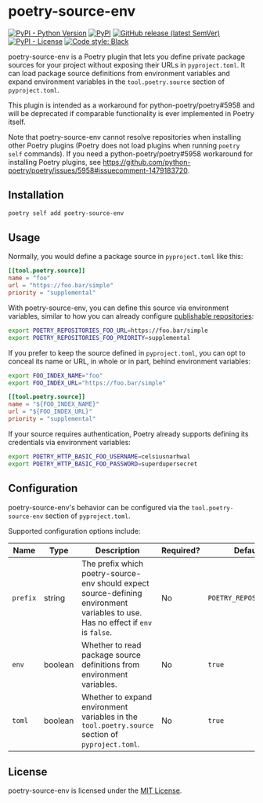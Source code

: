 # poetry-source-env

[![PyPI - Python Version](https://img.shields.io/pypi/pyversions/poetry-source-env?logo=python&logoColor=white&style=for-the-badge)](https://pypi.org/project/poetry-source-env)
[![PyPI](https://img.shields.io/pypi/v/poetry-source-env?logo=pypi&color=green&logoColor=white&style=for-the-badge)](https://pypi.org/project/poetry-source-env)
[![GitHub release (latest SemVer)](https://img.shields.io/github/v/release/celsiusnarhwal/poetry-source-env?logo=github&color=orange&logoColor=white&style=for-the-badge)](https://github.com/celsiusnarhwal/poetry-source-env/releases)
[![PyPI - License](https://img.shields.io/pypi/l/poetry-source-env?color=03cb98&style=for-the-badge)](https://github.com/celsiusnarhwal/poetry-source-env/blob/main/LICENSE.md)
[![Code style: Black](https://aegis.celsiusnarhwal.dev/badge/black?style=for-the-badge)](https://github.com/psf/black)

poetry-source-env is a Poetry plugin that lets you define private package sources for your project without exposing
their URLs in `pyproject.toml`. It can load package source definitions from environment variables and expand environment
variables in the `tool.poetry.source` section of `pyproject.toml`.

This plugin is intended as a workaround for python-poetry/poetry#5958 and will be deprecated if comparable functionality
is ever implemented in Poetry itself.

Note that poetry-source-env cannot resolve repositories when installing other Poetry plugins (Poetry does not
load plugins when running `poetry self` commands). If you need a python-poetry/poetry#5958 workaround for installing Poetry
plugins, see https://github.com/python-poetry/poetry/issues/5958#issuecomment-1479183720.

## Installation

```bash
poetry self add poetry-source-env
```

## Usage

Normally, you would define a package source in `pyproject.toml` like this:

```toml
[[tool.poetry.source]]
name = "foo"
url = "https://foo.bar/simple"
priority = "supplemental"

```

With poetry-source-env, you can define this source via environment variables, similar to how you can already
configure [publishable repositories](https://python-poetry.org/docs/repositories/#publishable-repositories:~:text=Alternatively%2C%20you%20can%20use%20environment%20variables%20to%20provide%20the%20credentials%3A):

```bash
export POETRY_REPOSITORIES_FOO_URL=https://foo.bar/simple
export POETRY_REPOSITORIES_FOO_PRIORITY=supplemental
```

If you prefer to keep the source defined in `pyproject.toml`, you can opt to conceal its name or URL, in whole or
in part, behind environment variables:

```bash
export FOO_INDEX_NAME="foo"
export FOO_INDEX_URL="https://foo.bar/simple"
```

```toml
[[tool.poetry.source]]
name = "${FOO_INDEX_NAME}"
url = "${FOO_INDEX_URL}"
priority = "supplemental"

```

If your source requires authentication, Poetry already supports defining its credentials via environment variables:

```bash
export POETRY_HTTP_BASIC_FOO_USERNAME=celsiusnarhwal
export POETRY_HTTP_BASIC_FOO_PASSWORD=superdupersecret
```

## Configuration

poetry-source-env's behavior can be configured via the `tool.poetry-source-env` section of `pyproject.toml`.

Supported configuration options include:

| **Name** | **Type** | **Description**                                                                                                                   | **Required?** | **Default**            |
| -------- | -------- | --------------------------------------------------------------------------------------------------------------------------------- | ------------- | ---------------------- |
| `prefix` | string   | The prefix which poetry-source-env should expect source-defining environment variables to use. Has no effect if `env` is `false`. | No            | `POETRY_REPOSITORIES_` |
| `env`    | boolean  | Whether to read package source definitions from environment variables.                                                            | No            | `true`                 |
| `toml`   | boolean  | Whether to expand environment variables in the `tool.poetry.source` section of `pyproject.toml`.                                  | No            | `true`                 |

## License

poetry-source-env is licensed under the [MIT License](https://github.com/celsiusnarhwal/poetry-source-env/blob/main/LICENSE.md).
